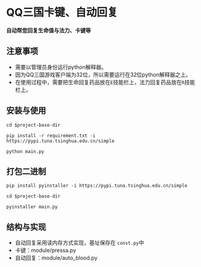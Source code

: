 QQ三国卡键、自动回复
========

**自动帮您回复生命值与法力、卡键等**

注意事项
---------

* 需要以管理员身份运行python解释器。
* 因为QQ三国游戏客户端为32位，所以需要运行在32位python解释器之上。
* 在使用过程中，需要把生命回复药品放在```E```技能栏上，法力回复药品放在`R`技能栏上。

安装与使用
---------

```
cd $project-base-dir
```

```
pip install -r requirement.txt -i https://pypi.tuna.tsinghua.edu.cn/simple
```

```
python main.py
```

打包二进制
----------

```
pip install pyinstaller -i https://pypi.tuna.tsinghua.edu.cn/simple
```

```
cd $project-base-dir
```

```
pyinstaller main.py
```

结构与实现
-----
* 自动回复采用读内存方式实现，基址保存在 ```const.py```中
* 卡键：module/pressa.py
* 自动回复：module/auto_blood.py